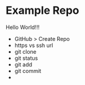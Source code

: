 # Example Repo

Hello World!!!

- GitHub > Create Repo
- https vs ssh url
- git clone
- git status
- git add
- git commit
- 
